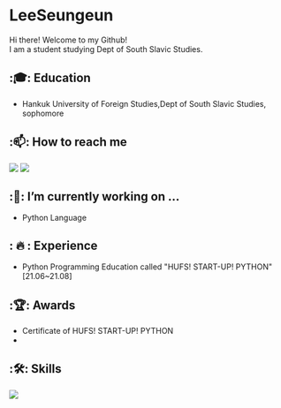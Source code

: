 # LeeSeungeun
Hi there! Welcome to my Github!<br>
I am a student studying Dept of South Slavic Studies.<br>
## :🎓: Education
- Hankuk University of Foreign Studies,Dept of South Slavic Studies, sophomore
## :📫: How to reach me
<a href="mailto:lse7778@gmail.com" target="_blank"><img src="https://img.shields.io/badge/Gmail-EA4335?style=flat-square&logo=Gmail&logoColor=white"/></a>
<a href="https://www.instagram.com/seungeun_likes_cake/" target="_blank"><img src="https://img.shields.io/badge/Instagram-E4405F?style=flat-square&logo=Instagram&logoColor=white"/></a>

 ## :🔭: I’m currently working on ...
 - Python Language
 
## : 🔥 : Experience
- Python Programming Education called "HUFS! START-UP! PYTHON" [21.06~21.08]

## :🏆: Awards
- Certificate of HUFS! START-UP! PYTHON
- 
## :🛠: Skills
<img src="https://img.shields.io/badge/Python-3776AB?style=flat-square&logo=Python&logoColor=white"/>
